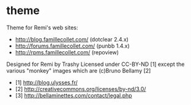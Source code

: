 theme
=====

Theme for Remi's web sites:
- http://blog.famillecollet.com/   (dotclear 2.4.x)
- http://forums.famillecollet.com/ (punbb 1.4.x)
- http://rpms.famillecollet.com/   (repoview)

Designed for Remi by Trashy Licensed under CC-BY-ND [1] except the various "monkey" images which are (c)Bruno Bellamy [2]

* [1] http://blog.ulysses.fr/
* [2] http://creativecommons.org/licenses/by-nd/3.0/
* [3] http://bellaminettes.com/contact/legal.php


